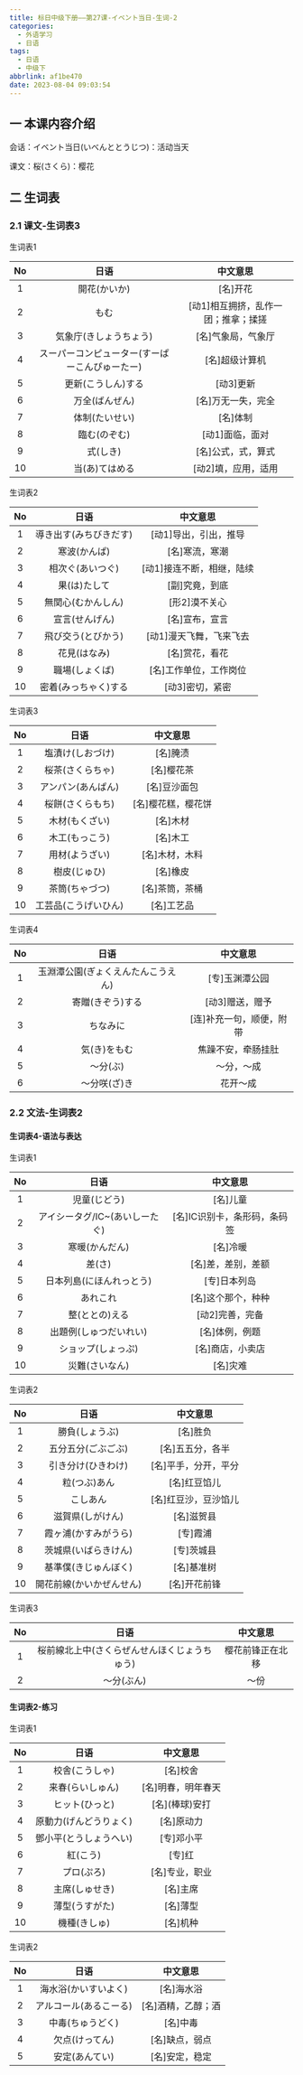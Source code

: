 ```yaml
---
title: 标日中级下册——第27课-イベント当日-生词-2
categories:
  - 外语学习
  - 日语
tags:
  - 日语
  - 中级下
abbrlink: af1be470
date: 2023-08-04 09:03:54
---
```

## 一 本课内容介绍

会话：イベント当日(いべんととうじつ)：活动当天

课文：桜(さくら)：樱花

<!--more-->

## 二 生词表

### 2.1 课文-生词表3

生词表1

|  No  |                      日语                      |              中文意思               |
| :--: | :--------------------------------------------: | :---------------------------------: |
|  1   |                  開花(かいか)                  |              [名]开花               |
|  2   |                      もむ                      | [动1]相互拥挤，乱作一团；推拿；揉搓 |
|  3   |             気象庁(きしょうちょう)             |         [名]气象局，气象厅          |
|  4   | スーパーコンピューター(すーぱーこんぴゅーたー) |           [名]超级计算机            |
|  5   |               更新(こうしん)する               |              [动3]更新              |
|  6   |                 万全(ばんぜん)                 |         [名]万无一失，完全          |
|  7   |                 体制(たいせい)                 |              [名]体制               |
|  8   |                  臨む(のぞむ)                  |           [动1]面临，面对           |
|  9   |                    式(しき)                    |         [名]公式，式，算式          |
|  10  |                 当(あ)てはめる                 |         [动2]填，应用，适用         |

生词表2

|  No  |          日语          |         中文意思          |
| :--: | :--------------------: | :-----------------------: |
|  1   | 導き出す(みちびきだす) |   [动1]导出，引出，推导   |
|  2   |      寒波(かんぱ)      |      [名]寒流，寒潮       |
|  3   |    相次ぐ(あいつぐ)    | [动1]接连不断，相继，陆续 |
|  4   |      果(は)たして      |      [副]究竟，到底       |
|  5   |   無関心(むかんしん)   |       [形2]漠不关心       |
|  6   |     宣言(せんげん)     |      [名]宣布，宣言       |
|  7   |   飛び交う(とびかう)   |  [动1]漫天飞舞，飞来飞去  |
|  8   |      花見(はなみ)      |      [名]赏花，看花       |
|  9   |     職場(しょくば)     |  [名]工作单位，工作岗位   |
|  10  |  密着(みっちゃく)する  |      [动3]密切，紧密      |

生词表3

|  No  |         日语         |      中文意思      |
| :--: | :------------------: | :----------------: |
|  1   |   塩漬け(しおづけ)   |      [名]腌渍      |
|  2   |   桜茶(さくらちゃ)   |     [名]樱花茶     |
|  3   |  アンパン(あんぱん)  |    [名]豆沙面包    |
|  4   |   桜餅(さくらもち)   | [名]樱花糕，樱花饼 |
|  5   |    木材(もくざい)    |      [名]木材      |
|  6   |    木工(もっこう)    |      [名]木工      |
|  7   |    用材(ようざい)    |   [名]木材，木料   |
|  8   |     樹皮(じゅひ)     |      [名]橡皮      |
|  9   |    茶筒(ちゃづつ)    |   [名]茶筒，茶桶   |
|  10  | 工芸品(こうげいひん) |     [名]工艺品     |

生词表4

|  No  |                日语                |         中文意思         |
| :--: | :--------------------------------: | :----------------------: |
|  1   | 玉淵潭公園(ぎょくえんたんこうえん) |      [专]玉渊潭公园      |
|  2   |          寄贈(きぞう)する          |     [动3]赠送，赠予      |
|  3   |              ちなみに              | [连]补充一句，顺便，附带 |
|  4   |            気(き)をもむ            |    焦躁不安，牵肠挂肚    |
|  5   |              ～分(ぶ)              |        ～分，～成        |
|  6   |            ～分咲(ざ)き            |         花开～成         |

### 2.2 文法-生词表2

#### 生词表4-语法与表达

生词表1

|  No  |              日语              |           中文意思           |
| :--: | :----------------------------: | :--------------------------: |
|  1   |          児童(じどう)          |           [名]儿童           |
|  2   | アイシータグ/IC~(あいしーたぐ) | [名]IC识别卡，条形码，条码签 |
|  3   |         寒暖(かんだん)         |           [名]冷暖           |
|  4   |             差(さ)             |      [名]差，差别，差额      |
|  5   |    日本列島(にほんれっとう)    |         [专]日本列岛         |
|  6   |            あれこれ            |      [名]这个那个，种种      |
|  7   |         整(ととの)える         |       [动2]完善，完备        |
|  8   |     出題例(しゅつだいれい)     |        [名]体例，例题        |
|  9   |       ショップ(しょっぷ)       |       [名]商店，小卖店       |
|  10  |         災難(さいなん)         |           [名]灾难           |

生词表2

|  No  |           日语           |       中文意思       |
| :--: | :----------------------: | :------------------: |
|  1   |      勝負(しょうぶ)      |       [名]胜负       |
|  2   |    五分五分(ごぶごぶ)    |   [名]五五分，各半   |
|  3   |    引き分け(ひきわけ)    | [名]平手，分开，平分 |
|  4   |       粒(つぶ)あん       |     [名]红豆馅儿     |
|  5   |         こしあん         | [名]红豆沙，豆沙馅儿 |
|  6   |     滋賀県(しがけん)     |      [名]滋贺县      |
|  7   |   霞ヶ浦(かすみがうら)   |       [专]霞浦       |
|  8   |   茨城県(いばらきけん)   |      [专]茨城县      |
|  9   |   基準僕(きじゅんぼく)   |      [名]基准树      |
|  10  | 開花前線(かいかぜんせん) |     [名]开花前锋     |

生词表3

|  No  |                     日语                     |     中文意思     |
| :--: | :------------------------------------------: | :--------------: |
|  1   | 桜前線北上中(さくらぜんせんほくじょうちゅう) | 樱花前锋正在北移 |
|  2   |                  ～分(ぶん)                  |       ～份       |

#### 生词表2-练习

生词表1


|  No  |          日语          |      中文意思      |
| :--: | :--------------------: | :----------------: |
|  1   |     校舎(こうしゃ)     |      [名]校舍      |
|  2   |    来春(らいしゅん)    | [名]明春，明年春天 |
|  3   |     ヒット(ひっと)     |  [名]\(棒球)安打   |
|  4   | 原動力(げんどうりょく) |     [名]原动力     |
|  5   | 鄧小平(とうしょうへい) |     [专]邓小平     |
|  6   |        紅(こう)        |       [专]红       |
|  7   |       プロ(ぷろ)       |   [名]专业，职业   |
|  8   |     主席(しゅせき)     |      [名]主席      |
|  9   |     薄型(うすがた)     |      [名]薄型      |
|  10  |      機種(きしゅ)      |      [名]机种      |

生词表2

|  No  |          日语          |      中文意思      |
| :--: | :--------------------: | :----------------: |
|  1   |  海水浴(かいすいよく)  |     [名]海水浴     |
|  2   | アルコール(あるこーる) | [名]酒精，乙醇；酒 |
|  3   |    中毒(ちゅうどく)    |      [名]中毒      |
|  4   |     欠点(けってん)     |   [名]缺点，弱点   |
|  5   |     安定(あんてい)     |   [名]安定，稳定   |


